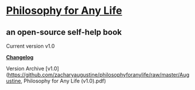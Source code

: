 [Philosophy for Any Life](http://philosophyforanylife.com)
=========================
an open-source self-help book
-------------------------

Current version v1.0

**[Changelog](_changelog.txt)**

Version Archive
[v1.0](https://github.com/zacharyaugustine/philosophyforanylife/raw/master/Augustine, Philosophy for Any Life (v1.0).pdf)


